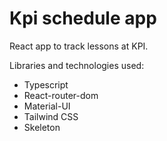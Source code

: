 # Kpi schedule app

React app to track lessons at KPI.

Libraries and technologies used:
- Typescript
- React-router-dom
- Material-UI
- Tailwind CSS
- Skeleton